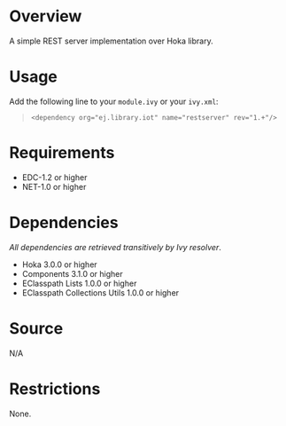<!--
	Markdown
	Copyright 2014-2016 IS2T. All rights reserved.
	IS2T PROPRIETARY/CONFIDENTIAL. Use is subject to license terms.
-->

# Overview
A simple REST server implementation over Hoka library.

# Usage
Add the following line to your `module.ivy` or your `ivy.xml`:
> `<dependency org="ej.library.iot" name="restserver" rev="1.+"/>`

# Requirements
  - EDC-1.2 or higher
  - NET-1.0 or higher

# Dependencies
_All dependencies are retrieved transitively by Ivy resolver_.
  - Hoka 3.0.0 or higher
  - Components 3.1.0 or higher
  - EClasspath Lists 1.0.0 or higher
  - EClasspath Collections Utils 1.0.0 or higher

# Source
N/A

# Restrictions
None.